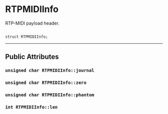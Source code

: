 # RTPMIDIInfo #
RTP-MIDI payload header.
```

struct RTPMIDIInfo;
```





---

## Public Attributes ##


### `unsigned char RTPMIDIInfo::journal` ###


### `unsigned char RTPMIDIInfo::zero` ###


### `unsigned char RTPMIDIInfo::phantom` ###


### `int RTPMIDIInfo::len` ###